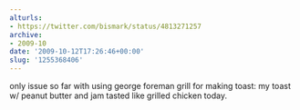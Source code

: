 ```yaml
---
alturls:
- https://twitter.com/bismark/status/4813271257
archive:
- 2009-10
date: '2009-10-12T17:26:46+00:00'
slug: '1255368406'
---
```


only issue so far with using george foreman grill for making toast: my toast w/ peanut butter and jam tasted like grilled chicken today.

